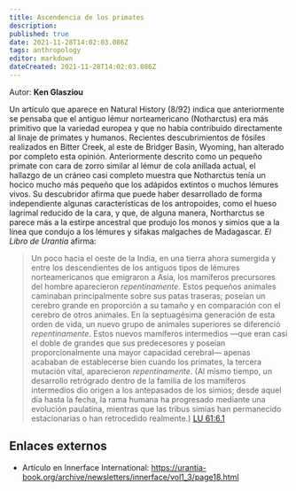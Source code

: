 ```yaml
---
title: Ascendencia de los primates
description: 
published: true
date: 2021-11-28T14:02:03.086Z
tags: anthropology
editor: markdown
dateCreated: 2021-11-28T14:02:03.086Z
---
```


Autor: **Ken Glasziou**

Un artículo que aparece en Natural History (8/92) indica que anteriormente se pensaba que el antiguo lémur norteamericano (Notharctus) era más primitivo que la variedad europea y que no había contribuido directamente al linaje de primates y humanos. Recientes descubrimientos de fósiles realizados en Bitter Creek, al este de Bridger Basin, Wyoming, han alterado por completo esta opinión. Anteriormente descrito como un pequeño primate con cara de zorro similar al lémur de cola anillada actual, el hallazgo de un cráneo casi completo muestra que Notharctus tenía un hocico mucho más pequeño que los adápidos extintos o muchos lémures vivos. Su descubridor afirma que puede haber desarrollado de forma independiente algunas características de los antropoides, como el hueso lagrimal reducido de la cara, y que, de alguna manera, Northarctus se parece más a la estirpe ancestral que produjo los monos y simios que a la línea que condujo a los lémures y sifakas malgaches de Madagascar. _El Libro de Urantia_ afirma:

> Un poco hacia el oeste de la India, en una tierra ahora sumergida y entre los descendientes de los antiguos tipos de lémures norteamericanos que emigraron a Asia, los mamíferos precursores del hombre aparecieron *repentinamente*. Estos pequeños animales caminaban principalmente sobre sus patas traseras; poseían un cerebro grande en proporción a su tamaño y en comparación con el cerebro de otros animales. En la septuagésima generación de esta orden de vida, un nuevo grupo de animales superiores se diferenció *repentinamente*. Estos nuevos mamíferos intermedios —que eran casi el doble de grandes que sus predecesores y poseían proporcionalmente una mayor capacidad cerebral— apenas acababan de establecerse bien cuando los primates, la tercera mutación vital, aparecieron *repentinamente*. (Al mismo tiempo, un desarrollo retrógrado dentro de la familia de los mamíferos intermedios dio origen a los antepasados de los simios; desde aquel día hasta la fecha, la rama humana ha progresado mediante una evolución paulatina, mientras que las tribus simias han permanecido estacionarias o han retrocedido realmente.) [LU 61:6.1](/es/The_Urantia_Book/61#p6_1)

## Enlaces externos

* Artículo en Innerface International: https://urantia-book.org/archive/newsletters/innerface/vol1_3/page18.html